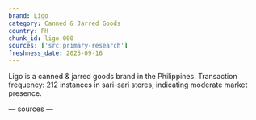 ```yaml
---
brand: Ligo
category: Canned & Jarred Goods
country: PH
chunk_id: ligo-000
sources: ['src:primary-research']
freshness_date: 2025-09-16
---
```


Ligo is a canned & jarred goods brand in the Philippines. Transaction frequency: 212 instances in sari-sari stores, indicating moderate market presence.

— sources —
